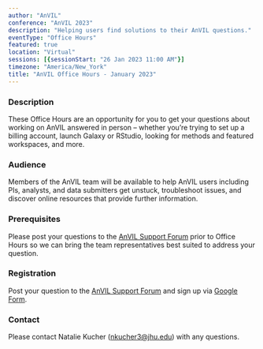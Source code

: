 ```yaml
---
author: "AnVIL"
conference: "AnVIL 2023"
description: "Helping users find solutions to their AnVIL questions."
eventType: "Office Hours"
featured: true
location: "Virtual"
sessions: [{sessionStart: "26 Jan 2023 11:00 AM"}]
timezone: "America/New_York"
title: "AnVIL Office Hours - January 2023"
---
```


<event-hero></event-hero>

### Description

These Office Hours are an opportunity for you to get your questions about working on AnVIL answered in person – whether you’re trying to set up a billing account, launch Galaxy or RStudio, looking for methods and featured workspaces, and more.

### Audience
Members of the AnVIL team will be available to help AnVIL users including PIs, analysts, and data submitters get unstuck, troubleshoot issues, and discover online resources that provide further information.

### Prerequisites
Please post your questions to the [AnVIL Support Forum](https://help.anvilproject.org/t/anvil-office-hours-26jan2023-11-am-et/146) prior to Office Hours so we can bring the team representatives best suited to address your question.

### Registration
Post your question to the [AnVIL Support Forum](https://help.anvilproject.org/t/anvil-office-hours-26jan2023-11-am-et/146) and sign up via [Google Form](https://forms.gle/yYgdU5M6zKVk4zeK8).

### Contact
Please contact Natalie Kucher ([nkucher3@jhu.edu](mailto:nkucher3@jhu.edu)) with any questions.